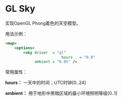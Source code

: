 # GL Sky
实现OpenGL Phong着色的天空模型。

用法示例：
```XML
<map>
    <options>
        <sky driver  = "gl"
                         hours   = "0.0"
             ambient = "0.05" />
```

常用属性：

**hours：** 一天中的时间；UTC时钟[0..24]

**ambient：** 用于地形中黑暗区域的最小环境照明等级[0..1]
